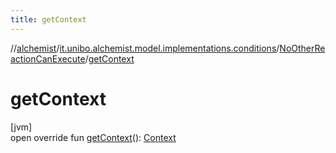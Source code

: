 ```yaml
---
title: getContext
---
```

//[alchemist](../../../index.html)/[it.unibo.alchemist.model.implementations.conditions](../index.html)/[NoOtherReactionCanExecute](index.html)/[getContext](get-context.html)



# getContext



[jvm]\
open override fun [getContext](get-context.html)(): [Context](../../it.unibo.alchemist.model.interfaces/-context/index.html)




